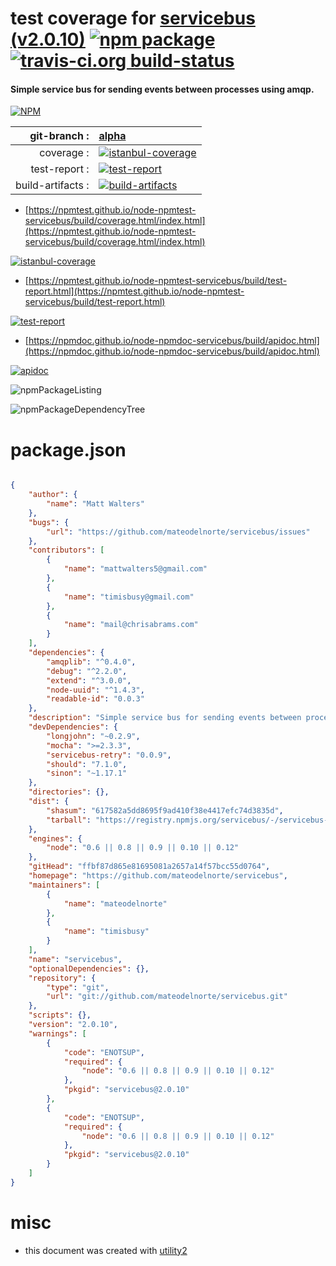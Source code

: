 # test coverage for  [servicebus (v2.0.10)](https://github.com/mateodelnorte/servicebus)  [![npm package](https://img.shields.io/npm/v/npmtest-servicebus.svg?style=flat-square)](https://www.npmjs.org/package/npmtest-servicebus) [![travis-ci.org build-status](https://api.travis-ci.org/npmtest/node-npmtest-servicebus.svg)](https://travis-ci.org/npmtest/node-npmtest-servicebus)
#### Simple service bus for sending events between processes using amqp.

[![NPM](https://nodei.co/npm/servicebus.png?downloads=true&downloadRank=true&stars=true)](https://www.npmjs.com/package/servicebus)

| git-branch : | [alpha](https://github.com/npmtest/node-npmtest-servicebus/tree/alpha)|
|--:|:--|
| coverage : | [![istanbul-coverage](https://npmtest.github.io/node-npmtest-servicebus/build/coverage.badge.svg)](https://npmtest.github.io/node-npmtest-servicebus/build/coverage.html/index.html)|
| test-report : | [![test-report](https://npmtest.github.io/node-npmtest-servicebus/build/test-report.badge.svg)](https://npmtest.github.io/node-npmtest-servicebus/build/test-report.html)|
| build-artifacts : | [![build-artifacts](https://npmtest.github.io/node-npmtest-servicebus/glyphicons_144_folder_open.png)](https://github.com/npmtest/node-npmtest-servicebus/tree/gh-pages/build)|

- [https://npmtest.github.io/node-npmtest-servicebus/build/coverage.html/index.html](https://npmtest.github.io/node-npmtest-servicebus/build/coverage.html/index.html)

[![istanbul-coverage](https://npmtest.github.io/node-npmtest-servicebus/build/screenCapture.buildCi.browser.%252Ftmp%252Fbuild%252Fcoverage.lib.html.png)](https://npmtest.github.io/node-npmtest-servicebus/build/coverage.html/index.html)

- [https://npmtest.github.io/node-npmtest-servicebus/build/test-report.html](https://npmtest.github.io/node-npmtest-servicebus/build/test-report.html)

[![test-report](https://npmtest.github.io/node-npmtest-servicebus/build/screenCapture.buildCi.browser.%252Ftmp%252Fbuild%252Ftest-report.html.png)](https://npmtest.github.io/node-npmtest-servicebus/build/test-report.html)

- [https://npmdoc.github.io/node-npmdoc-servicebus/build/apidoc.html](https://npmdoc.github.io/node-npmdoc-servicebus/build/apidoc.html)

[![apidoc](https://npmdoc.github.io/node-npmdoc-servicebus/build/screenCapture.buildCi.browser.%252Ftmp%252Fbuild%252Fapidoc.html.png)](https://npmdoc.github.io/node-npmdoc-servicebus/build/apidoc.html)

![npmPackageListing](https://npmtest.github.io/node-npmtest-servicebus/build/screenCapture.npmPackageListing.svg)

![npmPackageDependencyTree](https://npmtest.github.io/node-npmtest-servicebus/build/screenCapture.npmPackageDependencyTree.svg)



# package.json

```json

{
    "author": {
        "name": "Matt Walters"
    },
    "bugs": {
        "url": "https://github.com/mateodelnorte/servicebus/issues"
    },
    "contributors": [
        {
            "name": "mattwalters5@gmail.com"
        },
        {
            "name": "timisbusy@gmail.com"
        },
        {
            "name": "mail@chrisabrams.com"
        }
    ],
    "dependencies": {
        "amqplib": "^0.4.0",
        "debug": "^2.2.0",
        "extend": "^3.0.0",
        "node-uuid": "^1.4.3",
        "readable-id": "0.0.3"
    },
    "description": "Simple service bus for sending events between processes using amqp.",
    "devDependencies": {
        "longjohn": "~0.2.9",
        "mocha": ">=2.3.3",
        "servicebus-retry": "0.0.9",
        "should": "7.1.0",
        "sinon": "~1.17.1"
    },
    "directories": {},
    "dist": {
        "shasum": "617582a5dd8695f9ad410f38e4417efc74d3835d",
        "tarball": "https://registry.npmjs.org/servicebus/-/servicebus-2.0.10.tgz"
    },
    "engines": {
        "node": "0.6 || 0.8 || 0.9 || 0.10 || 0.12"
    },
    "gitHead": "ffbf87d865e81695081a2657a14f57bcc55d0764",
    "homepage": "https://github.com/mateodelnorte/servicebus",
    "maintainers": [
        {
            "name": "mateodelnorte"
        },
        {
            "name": "timisbusy"
        }
    ],
    "name": "servicebus",
    "optionalDependencies": {},
    "repository": {
        "type": "git",
        "url": "git://github.com/mateodelnorte/servicebus.git"
    },
    "scripts": {},
    "version": "2.0.10",
    "warnings": [
        {
            "code": "ENOTSUP",
            "required": {
                "node": "0.6 || 0.8 || 0.9 || 0.10 || 0.12"
            },
            "pkgid": "servicebus@2.0.10"
        },
        {
            "code": "ENOTSUP",
            "required": {
                "node": "0.6 || 0.8 || 0.9 || 0.10 || 0.12"
            },
            "pkgid": "servicebus@2.0.10"
        }
    ]
}
```



# misc
- this document was created with [utility2](https://github.com/kaizhu256/node-utility2)
